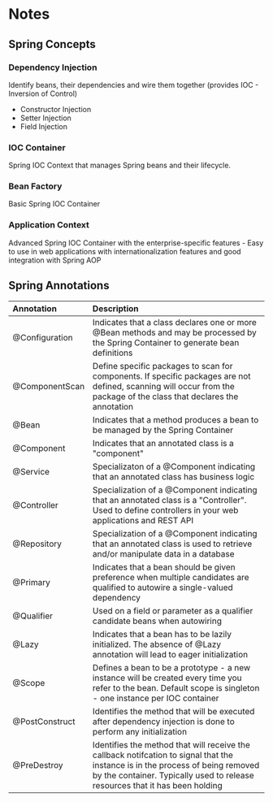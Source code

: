 # Notes

## Spring Concepts
### Dependency Injection
Identify beans, their dependencies and wire them together (provides IOC - Inversion of Control)
* Constructor Injection
* Setter Injection
* Field Injection

### IOC Container
Spring IOC Context that manages Spring beans and their lifecycle. 

### Bean Factory
Basic Spring IOC Container

### Application Context
Advanced Spring IOC Container with the enterprise-specific features - Easy to use in web applications with internationalization features and good integration with Spring AOP


## Spring Annotations
| Annotation     | Description                                                                                                                                                                                                    |
|:---------------|:---------------------------------------------------------------------------------------------------------------------------------------------------------------------------------------------------------------|
| @Configuration | Indicates that a class declares one or more @Bean methods and may be processed by the Spring Container to generate bean definitions                                                                            |
| @ComponentScan | Define specific packages to scan for components. If specific packages are not defined, scanning will occur from the package of the class that declares the annotation                                          |
| @Bean          | Indicates that a method produces a bean to be managed by the Spring Container                                                                                                                                  |
| @Component     | Indicates that an annotated class is a "component"                                                                                                                                                             |
| @Service       | Specializaton of a @Component indicating that an annotated class has business logic                                                                                                                            |
| @Controller    | Specialization of a @Component indicating that an annotated class is a "Controller". Used to define controllers in your web applications and REST API                                                          |
| @Repository | Specialization of a @Component indicating that an annotated class is used to retrieve and/or manipulate data in a database                                                                                     |
| @Primary | Indicates that a bean should be given preference when multiple candidates are qualified to autowire a single-valued dependency                                                                                 |
| @Qualifier | Used on a field or parameter as a qualifier candidate beans when autowiring                                                                                                                                    |
| @Lazy | Indicates that a bean has to be lazily initialized. The absence of @Lazy annotation will lead to eager initialization                                                                                          |
| @Scope | Defines a bean to be a prototype - a new instance will be created every time you refer to the bean. Default scope is singleton - one instance per IOC container                                                |
| @PostConstruct | Identifies the method that will be executed after dependency injection is done to perform any initialization                                                                                                   |
| @PreDestroy | Identifies the method that will receive the callback notifcation to signal that the instance is in the process of being removed by the container. Typically used to release resources that it has been holding |